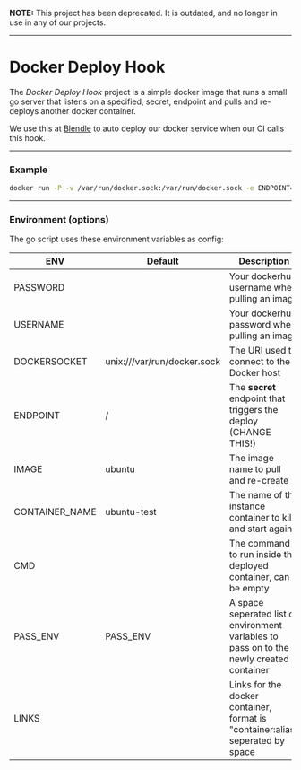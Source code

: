 **NOTE:** This project has been deprecated. It is outdated, and no longer in
use in any of our projects.

---

Docker Deploy Hook
==================

The _Docker Deploy Hook_ project is a simple docker image that runs a small go
server that listens on a specified, secret, endpoint and pulls and re-deploys
another docker container.

We use this at [Blendle](https://blendle.com) to auto deploy our docker service
when our CI calls this hook.

- - -

### Example

```bash
docker run -P -v /var/run/docker.sock:/var/run/docker.sock -e ENDPOINT=/secret -e USERNAME=hubuser -e PASSWORD=hubpass -e "CMD=sleep 500" blendle/ddh
```

- - -

### Environment (options)

The go script uses these environment variables as config:

| ENV            | Default                     | Description                                                                               |
| -------------- | --------------------------- | ----------------------------------------------------------------------------------------- |
| PASSWORD       |                             | Your dockerhub username when pulling an image                                             |
| USERNAME       |                             | Your dockerhub password when pulling an image                                             |
| DOCKERSOCKET   | unix:///var/run/docker.sock | The URI used to connect to the Docker host                                                |
| ENDPOINT       | /                           | The __secret__ endpoint that triggers the deploy (CHANGE THIS!)                           |
| IMAGE          | ubuntu                      | The image name to pull and re-create                                                      |
| CONTAINER_NAME | ubuntu-test                 | The name of the instance container to kill and start again                                |
| CMD            |                             | The command to run inside the deployed container, can be empty                            |
| PASS_ENV       | PASS_ENV                    | A space seperated list of environment variables to pass on to the newly created container |
| LINKS          |                             | Links for the docker container, format is "container:alias" seperated by space            |
